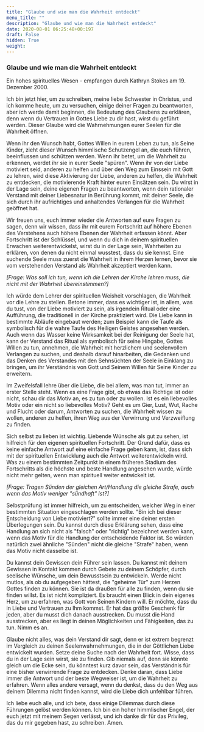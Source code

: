 ```yaml
---
title: "Glaube und wie man die Wahrheit entdeckt"
menu_title: ""
description: "Glaube und wie man die Wahrheit entdeckt"
date: 2020-08-01 06:25:48+00:197
draft: False
hidden: True
weight:
---
```

### Glaube und wie man die Wahrheit entdeckt

Ein hohes spirituelles Wesen - empfangen durch Kathryn Stokes am 19. Dezember 2000.

Ich  bin jetzt hier, um zu schreiben, meine liebe Schwester in Christus, und ich komme heute, um zu versuchen, einige deiner Fragen zu beantworten, aber ich werde damit beginnen, die Bedeutung des Glaubens zu erklären, denn wenn du Vertrauen in Gottes Liebe zu dir hast, wirst du geführt werden. Dieser Glaube wird die Wahrnehmungen eurer Seelen für die Wahrheit öffnen.

Wenn ihr den Wunsch habt, Gottes Willen in eurem Leben zu tun, als Seine Kinder, zieht dieser Wunsch himmlische Schutzengel an, die euch führen, beeinflussen und schützen werden. Wenn ihr betet, um die Wahrheit zu erkennen, werdet ihr sie in eurer Seele "spüren". Wenn ihr von der Liebe motiviert seid, anderen zu helfen und über den Weg zum Einssein mit Gott zu lehren, wird diese Aktivierung der Liebe, anderen zu helfen, die Wahrheit zu entdecken, die motivierende Kraft hinter euren Einsätzen sein. Du wirst in der Lage sein, deine eigenen Fragen zu beantworten, wenn dein rationaler Verstand mit deiner Liebesnatur in Berührung kommt, mit deiner Seele, die sich durch ihr aufrichtiges und anhaltendes Verlangen für die Wahrheit geöffnet hat.

Wir freuen uns, euch immer wieder die Antworten auf eure Fragen zu sagen, denn wir wissen, dass ihr mit eurem Fortschritt auf höhere Ebenen des Verstehens auch höhere Ebenen der Wahrheit erfassen könnt. Aber Fortschritt ist der Schlüssel, und wenn du dich in deinem spirituellen Erwachen weiterentwickelst, wirst du in der Lage sein, Wahrheiten zu erklären, von denen du nicht einmal wusstest, dass du sie kennst. Eine suchende Seele muss zuerst die Wahrheit in ihrem Herzen lernen, bevor sie vom verstehenden Verstand als Wahrheit akzeptiert werden kann.

*[Frage: Was soll ich tun, wenn ich die Lehren der Kirche lehren muss, die nicht mit der Wahrheit übereinstimmen?]*

Ich würde dem Lehrer der spirituellen Weisheit vorschlagen, die Wahrheit vor die Lehre zu stellen. Betone immer, dass es wichtiger ist, in allem, was du tust, von der Liebe motiviert zu sein, als irgendein Ritual oder eine Aufführung, die traditionell in der Kirche praktiziert wird. Die Liebe kann in bestimmte Abläufe eingebaut werden; zum Beispiel kann die Taufe als symbolisch für die wahre Taufe des Heiligen Geistes angesehen werden. Auch wenn das Wasser keine Wirksamkeit bei der Reinigung der Seele hat, kann der Verstand das Ritual als symbolisch für seine Hingabe, Gottes Willen zu tun, annehmen, die Wahrheit mit herzlichem und seelenvollem Verlangen zu suchen, und deshalb darauf hinarbeiten, die Gedanken und das Denken des Verstandes mit den Sehnsüchten der Seele in Einklang zu bringen, um ihr Verständnis von Gott und Seinem Willen für Seine Kinder zu erweitern.

Im Zweifelsfall lehre über die Liebe, die bei allem, was man tut, immer an erster Stelle steht. Wenn es eine Frage gibt, ob etwas das Richtige ist oder nicht, schau dir das Motiv an, es zu tun oder zu wollen. Ist es ein liebevolles Motiv oder ein nicht so liebevolles Motiv? Geht es um Gier, Lust, Wut, Rache und Flucht oder darum, Antworten zu suchen, die Wahrheit wissen zu wollen, anderen zu helfen, ihren Weg aus der Verwirrung und Verzweiflung zu finden.

Sich selbst zu lieben ist wichtig. Liebende Wünsche als gut zu sehen, ist hilfreich für den eigenen spirituellen Fortschritt. Der Grund dafür, dass es keine einfache Antwort auf eine einfache Frage geben kann, ist, dass sich mit der spirituellen Entwicklung auch die Antwort weiterentwickeln wird. Was zu einem bestimmten Zeitpunkt in einem früheren Stadium des Fortschritts als die höchste und beste Handlung angesehen wurde, würde nicht mehr gelten, wenn man spirituell weiter entwickelt ist.

*[Frage: Tragen Sünden der gleichen Art/Handlung die gleiche Strafe, auch wenn das Motiv weniger "sündhaft" ist?]*

Selbstprüfung ist immer hilfreich, um zu entscheiden, welcher Weg in einer bestimmten Situation eingeschlagen werden sollte. "Bin ich bei dieser Entscheidung von Liebe motiviert?" sollte immer eine deiner ersten Überlegungen sein. Du kannst durch diese Erklärung sehen, dass eine Handlung an sich nicht als "falsch" oder "richtig" bezeichnet werden kann, wenn das Motiv für die Handlung der entscheidende Faktor ist. So würden natürlich zwei ähnliche "Sünden" nicht die gleiche "Strafe" haben, wenn das Motiv nicht dasselbe ist.

Du kannst dein Gewissen dein Führer sein lassen. Du kannst mit deinem Gewissen in Kontakt kommen durch Gebete zu deinem Schöpfer, durch seelische Wünsche, um dein Bewusstsein zu entwickeln. Werde nicht mutlos, als ob du aufgegeben hättest, die "geheime Tür" zum Herzen Gottes finden zu können. Sie ist da draußen für alle zu finden, wenn du sie finden willst. Es ist nicht kompliziert. Es braucht einen Blick in dein eigenes Herz, um zu erfahren, was Gott von Seinen Kindern will. Er möchte, dass du in Liebe und Vertrauen zu Ihm kommst. Er hat das größte Geschenk für jeden, aber du musst dich danach ausstrecken. Du musst die Hand ausstrecken, aber es liegt in deinen Möglichkeiten und Fähigkeiten, das zu tun. Nimm es an.

Glaube nicht alles, was dein Verstand dir sagt, denn er ist extrem begrenzt im Vergleich zu deinen Seelenwahrnehmungen, die in der Göttlichen Liebe entwickelt wurden. Setze deine Suche nach der Wahrheit fort. Wisse, dass du in der Lage sein wirst, sie zu finden. Gib niemals auf, denn sie könnte gleich um die Ecke sein, du könntest kurz davor sein, das Verständnis für eine bisher verwirrende Frage zu entdecken. Denke daran, dass Liebe immer die Antwort und der beste Wegweiser ist, um die Wahrheit zu erfahren. Wenn alles andere versagt, wenn du denkst, dass du den Weg aus deinem Dilemma nicht finden kannst, wird die Liebe dich unfehlbar führen.

Ich liebe euch alle, und ich bete, dass einige Dilemmas durch diese Führungen gelöst werden können. Ich bin ein hoher himmlischer Engel, der euch jetzt mit meinem Segen verlässt, und ich danke dir für das Privileg, das du mir gegeben hast, zu schreiben. Amen.
